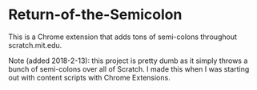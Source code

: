 # Return-of-the-Semicolon

This is a Chrome extension that adds tons of semi-colons throughout scratch.mit.edu. 


Note (added 2018-2-13): this project is pretty dumb as it simply throws a bunch of semi-colons over all of Scratch. I made this when I was starting out with content scripts with Chrome Extensions. 